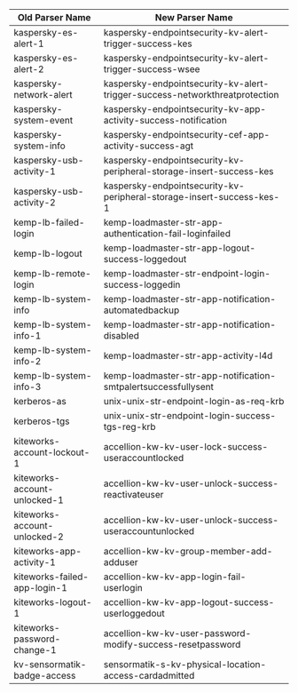 | Old Parser Name              | New Parser Name                                                             |
| ---------------------------- | --------------------------------------------------------------------------- |
| kaspersky-es-alert-1         | kaspersky-endpointsecurity-kv-alert-trigger-success-kes                     |
| kaspersky-es-alert-2         | kaspersky-endpointsecurity-kv-alert-trigger-success-wsee                    |
| kaspersky-network-alert      | kaspersky-endpointsecurity-kv-alert-trigger-success-networkthreatprotection |
| kaspersky-system-event       | kaspersky-endpointsecurity-kv-app-activity-success-notification             |
| kaspersky-system-info        | kaspersky-endpointsecurity-cef-app-activity-success-agt                     |
| kaspersky-usb-activity-1     | kaspersky-endpointsecurity-kv-peripheral-storage-insert-success-kes         |
| kaspersky-usb-activity-2     | kaspersky-endpointsecurity-kv-peripheral-storage-insert-success-kes-1       |
| kemp-lb-failed-login         | kemp-loadmaster-str-app-authentication-fail-loginfailed                     |
| kemp-lb-logout               | kemp-loadmaster-str-app-logout-success-loggedout                            |
| kemp-lb-remote-login         | kemp-loadmaster-str-endpoint-login-success-loggedin                         |
| kemp-lb-system-info          | kemp-loadmaster-str-app-notification-automatedbackup                        |
| kemp-lb-system-info-1        | kemp-loadmaster-str-app-notification-disabled                               |
| kemp-lb-system-info-2        | kemp-loadmaster-str-app-activity-l4d                                        |
| kemp-lb-system-info-3        | kemp-loadmaster-str-app-notification-smtpalertsuccessfullysent              |
| kerberos-as                  | unix-unix-str-endpoint-login-as-req-krb                                     |
| kerberos-tgs                 | unix-unix-str-endpoint-login-success-tgs-reg-krb                            |
| kiteworks-account-lockout-1  | accellion-kw-kv-user-lock-success-useraccountlocked                         |
| kiteworks-account-unlocked-1 | accellion-kw-kv-user-unlock-success-reactivateuser                          |
| kiteworks-account-unlocked-2 | accellion-kw-kv-user-unlock-success-useraccountunlocked                     |
| kiteworks-app-activity-1     | accellion-kw-kv-group-member-add-adduser                                    |
| kiteworks-failed-app-login-1 | accellion-kw-kv-app-login-fail-userlogin                                    |
| kiteworks-logout-1           | accellion-kw-kv-app-logout-success-userloggedout                            |
| kiteworks-password-change-1  | accellion-kw-kv-user-password-modify-success-resetpassword                  |
| kv-sensormatik-badge-access  | sensormatik-s-kv-physical-location-access-cardadmitted                      |